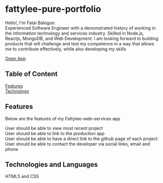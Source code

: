 # fattylee-pure-portfolio

Hello!, I'm Fatai Balogun.<br/>
Experienced Software Engineer with a demonstrated history of working in the information technology and services industry. Skilled in Node.js, Reactjs, MongoDB, and Web Development. I am looking forward to building products that will challenge and test my competence in a way that allows me to contribute effectively, while also developing my skills

[Open App](https://fatai-balogun-portfolio.netlify.app/)

## Table of Content

[Features](#features)<br>
[Technology](#technologies-and-languages)<br>

## Features

Below are the features of my Fattylee-web-services app

User should be able to view most recent project<br/>
User should be able to link to the production app<br/>
User should be able to have a direct link to the github page of each project<br/>
User should be able to contact the developer via social links, email and phone<br/>

## Technologies and Languages

HTML5 and CSS
